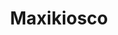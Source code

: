 ---
title: "Maxikiosco"
url: /ciudad-autonoma-de-buenos-aires/maxikiosco-hipolito-vieytes/
shop: Lebensmittel
---